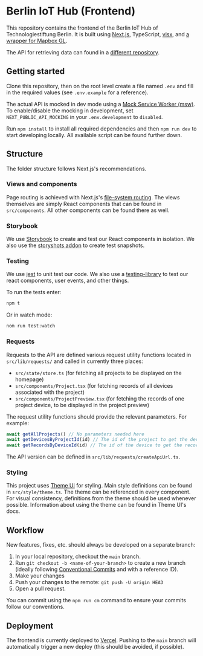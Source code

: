 # Berlin IoT Hub (Frontend)

This repository contains the frontend of the Berlin IoT Hub of Technologiestiftung Berlin. It is built using [Next.js](https://nextjs.org/), TypeScript, [visx](https://airbnb.io/visx/), and [a wrapper for Mapbox GL](https://visgl.github.io/react-map-gl/).

The API for retrieving data can found in a [different repository](https://github.com/technologiestiftung/berlin-datahub-api).

## Getting started

Clone this repository, then on the root level create a file named `.env` and fill in the required values (see `.env.example` for a reference).

The actual API is mocked in dev mode using a [Mock Service Worker (msw)](https://mswjs.io/). To enable/disable the mocking in development, set `NEXT_PUBLIC_API_MOCKING` in your `.env.development` to `disabled`.

Run `npm install` to install all required dependencies and then `npm run dev` to start developing locally. All available script can be found further down.

## Structure

The folder structure follows Next.js's recommendations.

### Views and components

Page routing is achieved with Next.js's [file-system routing](https://nextjs.org/docs/routing/introduction). The views themselves are simply React components that can be found in `src/components`. All other components can be found there as well.

### Storybook

We use [Storybook](https://storybook.js.org/) to create and test our React components in isolation.
We also use the [storyshots addon](https://storybook.js.org/docs/react/workflows/snapshot-testing#gatsby-focus-wrapper) to create test snapshots.

### Testing

We use [jest](https://jestjs.io/) to unit test our code. We also use a [testing-library](https://testing-library.com/) to test our react components, user events, and other things.

To run the tests enter:
```sh
npm t
```

Or in watch mode:
```sh
nom run test:watch
```

### Requests

Requests to the API are defined various request utility functions located in `src/lib/requests/` and called in currently three places:

- `src/state/store.ts` (for fetching all projects to be displayed on the homepage)
- `src/components/Project.tsx` (for fetching records of all devices associated with the project)
- `src/components/ProjectPreview.tsx` (for fetching the records of one project device, to be displayed in the project preview)

The request utility functions should provide the relevant parameters. For example:

```js
await getAllProjects() // No parameters needed here
await getDevicesByProjectId(id) // The id of the project to get the devices from
await getRecordsByDeviceId(id) // The id of the device to get the records from
```

The API version can be defined in `src/lib/requests/createApiUrl.ts`.

### Styling

This project uses [Theme UI](https://theme-ui.com/home) for styling. Main style definitions can be found in `src/style/theme.ts`. The theme can be referenced in every component. For visual consistency, definitions from the theme should be used whenever possible. Information about using the theme can be found in Theme UI's docs.

## Workflow

New features, fixes, etc. should always be developed on a separate branch:

1. In your local repository, checkout the `main` branch.
2. Run `git checkout -b <name-of-your-branch>` to create a new branch (ideally following [Conventional Commits](https://www.conventionalcommits.org/en/v1.0.0/) and with a reference ID).
3. Make your changes
4. Push your changes to the remote: `git push -U origin HEAD`
5. Open a pull request.

You can commit using the `npm run cm` command to ensure your commits follow our conventions.

## Deployment

The frontend is currently deployed to [Vercel](https://vercel.com/). Pushing to the `main` branch will automatically trigger a new deploy (this should be avoided, if possible).


